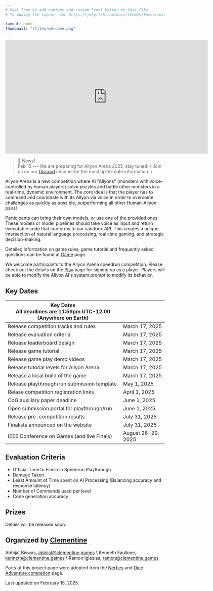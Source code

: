 ```yaml
---
# Feel free to add content and custom Front Matter to this file.
# To modify the layout, see https://jekyllrb.com/docs/themes/#overriding-theme-defaults

layout: home
thumbnail: "/files/welcome.png"
---
```


<iframe width="640" height="360" src="https://www.youtube.com/embed/v28wHsi7jyo?si=8WERkqug7L2UlC_l" title="YouTube video player" frameborder="0" allow="accelerometer; autoplay; clipboard-write; encrypted-media; gyroscope; picture-in-picture; web-share" referrerpolicy="strict-origin-when-cross-origin" allowfullscreen></iframe>


> 📢 News! <br>
> Feb 15 --- We are preparing for Allyon Arena 2025, stay tuned! \\
> Join us on our [Discord](https://discord.gg/wr3b3RkM) channel for the most up-to-date information. \\



<!-- 
* TOC
{:toc} -->



Allyon Arena is a new competition where AI "Allyons" (monsters with voice-controlled by human players) solve puzzles and battle other monsters in a real-time, dynamic environment. The core idea is that the player has to command and coordinate with its Allyon via voice in order to overcome challenges as quickly as possible, outperforming all other Human-Allyon pairs!

Participants can bring their own models, or use one of the provided ones. These models or model pipelines should take voice as input and return executable code that conforms to our sandbox API. This creates a unique intersection of natural language processing, real-time gaming, and strategic decision-making.

Detailed information on game rules, game tutorial and frequently asked questions can be found at [Game](game.markdown) page.

We welcome participants to the Allyon Arena speedrun competition. Please check out the details on the [Play](/play/) page for signing up as a player. 
Players will be able to modify the Allyon AI's system prompt to modify its behavior.

<!-- <iframe width="640" height="360" src="https://www.youtube.com/embed/" title="YouTube video player" frameborder="0" allow="accelerometer; autoplay; clipboard-write; encrypted-media; gyroscope; picture-in-picture; web-share" referrerpolicy="strict-origin-when-cross-origin" allowfullscreen></iframe> -->


## Key Dates

| Key Dates<br/>All deadlines are 11:59pm UTC-12:00 (Anywhere on Earth) |                     |
|---------------------------------------------------|---------------------|
|Release competition tracks and rules               |March 17, 2025         |
|Release evaluation criteria                        |March 17, 2025         |
|Release leaderboard design                         |March 17, 2025         |
|Release game tutorial                              |March 17, 2025         |
|Release game play demo videos                      |March 17, 2025         |
|Release tutorial levels for Allyon Arena           |March 17, 2025         |
|Release a local build of the game                  |March 17, 2025       |
|Release playthrough/run submission template        |May 1, 2025       |
|Relase competition registration links              |April 1, 2025       |
|CoG auxiliary paper deadline                       |June 1, 2025        |
|Open submission portal for playthrough/run         |June 1, 2025       |
|Release pre-competition results                    |July 31, 2025       |
|Finalists announced on the website                 |July 31, 2025       |
|IEEE Conference on Games (and live Finals)              |August 26-29, 2025  |

## Evaluation Criteria

- Official Time to Finish in Speedrun Playthrough
- Damage Taken
- Least Amount of Time spent on AI Processing (Balancing accuracy and response latency)
- Number of Commands used per level
- Code generation accuracy

## Prizes

Details will be released soon.

<!-- Our competition is sponsored by the IEEE Computational Intelligence Society Education Competition Fund with a total cash prize of **$1,000 USD**, which will be awarded to participating teams ranking at the top three places on the [leaderboard](leaderboard.markdown). The prize will be equally distributed among team members --- human players and agent developers of agents. Below is the distribution of prizes:

🥇 1st place - $500 USD<br>
🥈 2nd place - $300 USD<br>
🥉 3rd place - $200 USD<br> -->



## Organized by [Clementine](https://clementine.games)
Abhijat Biswas, [abhijat@clementine.games](abhijat@clementine.games) \\
Kenneth Faulkner, [kenneth@clementine.games](kenneth@clementine.games) \\
Ramon Iglesias, [ramon@clementine.games](ramon@clementine.games) 

Parts of this project page were adopted from the [Nerfies](https://nerfies.github.io/) and [Dice Adventure competion](https://strong-tact.github.io/) page.

Last updated on February 15, 2025.
